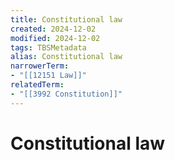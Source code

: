 ```yaml
---
title: Constitutional law
created: 2024-12-02
modified: 2024-12-02
tags: TBSMetadata
alias: Constitutional law
narrowerTerm:
- "[[12151 Law]]"
relatedTerm:
- "[[3992 Constitution]]"
---
```

# Constitutional law
